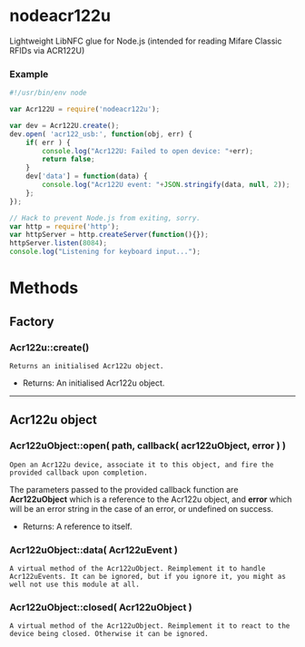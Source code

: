 # nodeacr122u
Lightweight LibNFC glue for Node.js (intended for reading Mifare Classic RFIDs via ACR122U)

### Example

```javascript
#!/usr/bin/env node

var Acr122U = require('nodeacr122u');

var dev = Acr122U.create();
dev.open( 'acr122_usb:', function(obj, err) {
	if( err ) {
		console.log("Acr122U: Failed to open device: "+err);
		return false;
	}
	dev['data'] = function(data) {
		console.log("Acr122U event: "+JSON.stringify(data, null, 2));
	};
});

// Hack to prevent Node.js from exiting, sorry.
var http = require('http');
var httpServer = http.createServer(function(){});
httpServer.listen(8084);
console.log("Listening for keyboard input...");
```

# Methods

## Factory

### Acr122u::create()
`Returns an initialised Acr122u object.`

* Returns: An initialised Acr122u object.

---

## Acr122u object

### Acr122uObject::open( path, callback( acr122uObject, error ) )
`Open an Acr122u device, associate it to this object, and fire the provided callback upon completion.`

The parameters passed to the provided callback function are **Acr122uObject** which is a reference to the Acr122u object, and **error** which will be an error string in the case of an error, or undefined on success.

* Returns: A reference to itself.

### Acr122uObject::data( Acr122uEvent )
`A virtual method of the Acr122uObject. Reimplement it to handle Acr122uEvents. It can be ignored, but if you ignore it, you might as well not use this module at all.`

### Acr122uObject::closed( Acr122uObject )
`A virtual method of the Acr122uObject. Reimplement it to react to the device being closed. Otherwise it can be ignored.`

